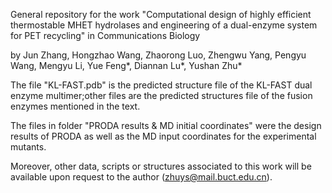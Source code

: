 General repository for the work "Computational design of highly efficient thermostable MHET hydrolases and engineering of a dual-enzyme system for PET recycling" in Communications Biology

by Jun Zhang, Hongzhao Wang, Zhaorong Luo, Zhengwu Yang, Pengyu Wang, Mengyu Li, Yue Feng*, Diannan Lu*, Yushan Zhu*

The file "KL-FAST.pdb" is the predicted structure file of the KL-FAST dual enzyme multimer;other files are the predicted structures file of the fusion enzymes mentioned in the text.

The files in folder "PRODA results & MD initial coordinates" were the design results of PRODA as well as the MD input coordinates for the experimental mutants.

Moreover, other data, scripts or structures associated to this work will be available upon request to the author (zhuys@mail.buct.edu.cn).